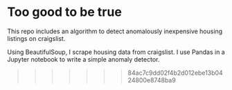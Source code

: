 # Too good to be true

This repo includes an algorithm to detect anomalously inexpensive housing listings on craigslist.

Using BeautifulSoup, I scrape housing data from craigslist.
I use Pandas in a Jupyter notebook to write a simple anomaly detector.
>>>>>>> 84ac7c9dd02f4b2d012ebe13b0424800e8748ba9

